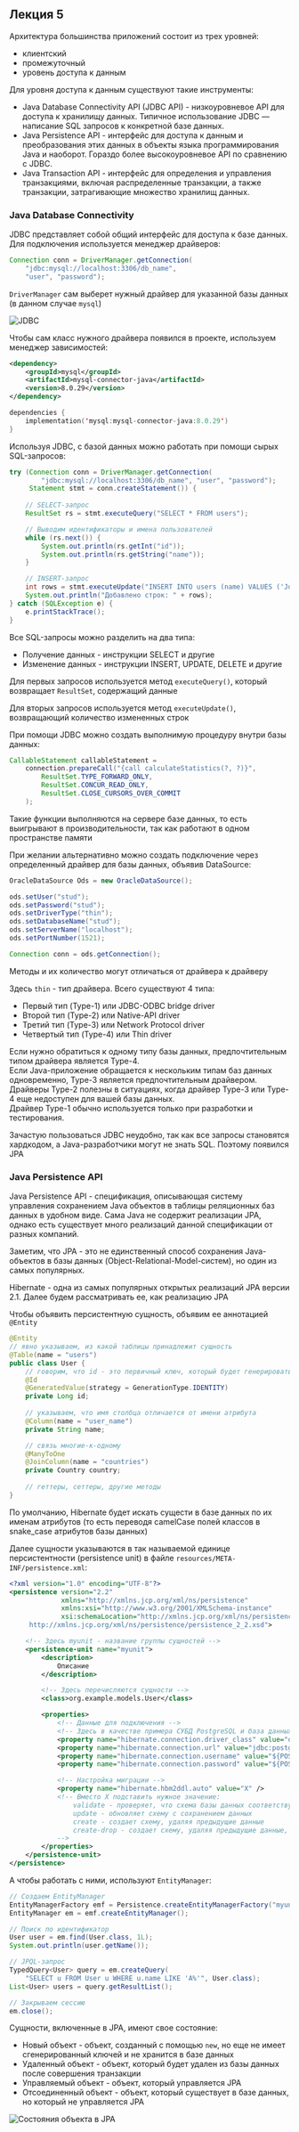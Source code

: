 ## Лекция 5

Архитектура большинства приложений состоит из трех уровней:

* клиентский
* промежуточный
* уровень доступа к данным

Для уровня доступа к данным существуют такие инструменты:

* Java Database Connectivity API (JDBC API) - низкоуровневое API для доступа к хранилищу данных. Типичное использование JDBC — написание SQL запросов к конкретной базе данных.
* Java Persistence API - интерфейс для доступа к данным и преобразования этих данных в объекты языка программирования Java и наоборот. Гораздо более высокоуровневое API по сравнению с JDBC.
* Java Transaction API - интерфейс для определения и управления транзакциями, включая распределенные транзакции, а также транзакции, затрагивающие множество хранилищ данных.

### Java Database Connectivity

JDBC представляет собой общий интерфейс для доступа к базе данных. Для подключения используется менеджер драйверов:

```java
Connection conn = DriverManager.getConnection(
    "jdbc:mysql://localhost:3306/db_name",
    "user", "password");
```

`DriverManager` сам выберет нужный драйвер для указанной базы данных (в данном случае `mysql`)

![JDBC](images/jdbc_structure.png)

Чтобы сам класс нужного драйвера появился в проекте, используем менеджер зависимостей:

```xml
<dependency>
    <groupId>mysql</groupId>
    <artifactId>mysql-connector-java</artifactId>
    <version>8.0.29</version>
</dependency>

```

```kotlin
dependencies {
    implementation('mysql:mysql-connector-java:8.0.29')
}
```

<!-- kotlin supremacy -->

Используя JDBC, с базой данных можно работать при помощи сырых SQL-запросов: 

```java
try (Connection conn = DriverManager.getConnection(
        "jdbc:mysql://localhost:3306/db_name", "user", "password");
     Statement stmt = conn.createStatement()) {
    
    // SELECT-запрос
    ResultSet rs = stmt.executeQuery("SELECT * FROM users");

    // Выводим идентификаторы и имена пользователей
    while (rs.next()) {
        System.out.println(rs.getInt("id"));
        System.out.println(rs.getString("name"));
    }

    // INSERT-запрос
    int rows = stmt.executeUpdate("INSERT INTO users (name) VALUES ('John')");
    System.out.println("Добавлено строк: " + rows);
} catch (SQLException e) {
    e.printStackTrace();
}
```

Все SQL-запросы можно разделить на два типа:

* Получение данных - инструкции SELECT и другие
* Изменение данных - инструкции INSERT, UPDATE, DELETE и другие

Для первых запросов используется метод `executeQuery()`, который возвращает `ResultSet`, содержащий данные

Для вторых запросов используется метод `executeUpdate()`, возвращающий количество измененных строк

При помощи JDBC можно создать выполнимую процедуру внутри базы данных:

```java
CallableStatement callableStatement =
    connection.prepareCall("{call calculateStatistics(?, ?)}",
        ResultSet.TYPE_FORWARD_ONLY,
        ResultSet.CONCUR_READ_ONLY,
        ResultSet.CLOSE_CURSORS_OVER_COMMIT
    );
```

Такие функции выполняются на сервере базе данных, то есть выигрывают в производительности, так как работают в одном пространстве памяти

При желании альтернативно можно создать подключение через определенный драйвер для базы данных, объявив DataSource:

```java
OracleDataSource Ods = new OracleDataSource();

ods.setUser("stud");
ods.setPassword("stud");
ods.setDriverType("thin");
ods.setDatabaseName("stud");
ods.setServerName("localhost");
ods.setPortNumber(1521);

Connection conn = ods.getConnection();
```

Методы и их количество могут отличаться от драйвера к драйверу

Здесь `thin` - тип драйвера. Всего существуют 4 типа:

* Первый тип (Type-1) или JDBC-ODBC bridge driver
* Второй тип (Type-2) или Native-API driver
* Третий тип (Type-3) или Network Protocol driver
* Четвертый тип (Type-4) или Thin driver

Если нужно обратиться к одному типу базы данных, предпочтительным типом драйвера является Type-4.  
Если Java-приложение обращается к нескольким типам баз данных одновременно, Type-3 является предпочтительным драйвером.  
Драйверы Type-2 полезны в ситуациях, когда драйвер Type-3 или Type-4 еще недоступен для вашей базы данных.  
Драйвер Type-1 обычно используется только при разработки и тестирования.

Зачастую пользоваться JDBC неудобно, так как все запросы становятся хардкодом, а Java-разработчики могут не знать SQL. Поэтому появился JPA

### Java Persistence API

Java Persistence API - спецификация, описывающая систему управления сохранением Java объектов в таблицы реляционных баз данных в удобном виде. Сама Java не содержит реализации JPA, однако есть существует много реализаций данной спецификации от разных компаний. 

Заметим, что JPA - это не единственный способ сохранения Java-объектов в базы данных (Object-Relational-Model-систем), но один из самых популярных.

Hibernate - одна из самых популярных открытых реализаций JPA версии 2.1. Далее будем рассматривать ее,
как реализацию JPA

Чтобы объявить персистентную сущность, объявим ее аннотацией `@Entity`

```java
@Entity
// явно указываем, из какой таблицы принадлежит сущность
@Table(name = "users")
public class User {
    // говорим, что id - это первичный ключ, который будет генерироваться сам
    @Id
    @GeneratedValue(strategy = GenerationType.IDENTITY)
    private Long id;
    
    // указываем, что имя столбца отличается от имени атрибута
    @Column(name = "user_name")
    private String name;

    // связь многие-к-одному
    @ManyToOne
    @JoinColumn(name = "countries")
    private Country country;
    
    // геттеры, сеттеры, другие методы
}
```

По умолчанию, Hibernate будет искать сущести в базе данных по их именам атрибутов (то есть переводя camelCase полей классов в snake_case атрибутов базы данных)

Далее сущности указываются в так называемой единице персистентности (persistence unit) в файле `resources/META-INF/persistence.xml`:

```xml
<?xml version="1.0" encoding="UTF-8"?>
<persistence version="2.2"
             xmlns="http://xmlns.jcp.org/xml/ns/persistence"
             xmlns:xsi="http://www.w3.org/2001/XMLSchema-instance"
             xsi:schemaLocation="http://xmlns.jcp.org/xml/ns/persistence
     http://xmlns.jcp.org/xml/ns/persistence/persistence_2_2.xsd">

    <!-- Здесь myunit - название группы сущностей -->
    <persistence-unit name="myunit">
        <description>
            Описание
        </description>

        <!-- Здесь перечисляются сущности -->
        <class>org.example.models.User</class>

        <properties>
            <!-- Данные для подключения -->
            <!-- Здесь в качестве примера СУБД PostgreSQL и база данных с именем cats, находящаяся на localhost -->
            <property name="hibernate.connection.driver_class" value="org.postgresql.Driver" />
            <property name="hibernate.connection.url" value="jdbc:postgresql://localhost:5432/cast" />
            <property name="hibernate.connection.username" value="${POSTGRES_USERNAME}" />
            <property name="hibernate.connection.password" value="${POSTGRES_PASSWORD}" />

            <!-- Настройка миграции -->
            <property name="hibernate.hbm2ddl.auto" value="X" />
            <!-- Вместо X подставить нужное значение:
                validate - проверяет, что схема базы данных соответствует объектной модели, но не делает никаких изменений
                update - обновляет схему с сохранением данных
                create - создает схему, удаляя предыдущие данные
                create-drop - создает схему, удаляя предыдущие данные, а также удаляет схему к концу сессии
            -->
        </properties>
    </persistence-unit>
</persistence>
```

А чтобы работать с ними, используют `EntityManager`:

```java
// Создаем EntityManager
EntityManagerFactory emf = Persistence.createEntityManagerFactory("myunit");
EntityManager em = emf.createEntityManager();

// Поиск по идентификатор
User user = em.find(User.class, 1L);
System.out.println(user.getName());

// JPQL-запрос
TypedQuery<User> query = em.createQuery(
    "SELECT u FROM User u WHERE u.name LIKE 'A%'", User.class);
List<User> users = query.getResultList();

// Закрываем сессию
em.close();
```

Сущности, включенные в JPA, имеют свое состояние:

* Новый объект - объект, созданный с помощью `new`, но еще не имеет сгенерированный ключей и не хранится в базе данных
* Удаленный объект - объект, который будет удален из базы данных после совершения транзакции
* Управляемый объект - объект, который управляется JPA
* Отсоединенный объект - объект, который существует в базе данных, но который не управляется JPA

![Состояния объекта в JPA](images/jpa_object_states.png)

